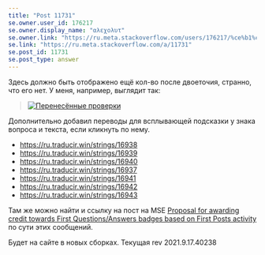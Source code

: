 ```yaml
---
title: "Post 11731"
se.owner.user_id: 176217
se.owner.display_name: "αλεχολυτ"
se.owner.link: "https://ru.meta.stackoverflow.com/users/176217/%ce%b1%ce%bb%ce%b5%cf%87%ce%bf%ce%bb%cf%85%cf%84"
se.link: "https://ru.meta.stackoverflow.com/a/11731"
se.post_id: 11731
se.post_type: answer
---
```

<p>Здесь должно быть отображено ещё кол-во после двоеточия, странно, что его нет. У меня, например, выглядит так:</p>
<blockquote>
<p><a href="https://i.stack.imgur.com/5qr7w.png" rel="nofollow noreferrer"><img src="https://i.stack.imgur.com/5qr7w.png" alt="Перенесённые проверки" /></a></p>
</blockquote>
<p>Дополнительно добавил переводы для всплывающей подсказки у знака вопроса и текста, если кликнуть по нему.</p>
<ul>
<li><a href="https://ru.traducir.win/strings/16938" rel="nofollow noreferrer">https://ru.traducir.win/strings/16938</a></li>
<li><a href="https://ru.traducir.win/strings/16939" rel="nofollow noreferrer">https://ru.traducir.win/strings/16939</a></li>
<li><a href="https://ru.traducir.win/strings/16940" rel="nofollow noreferrer">https://ru.traducir.win/strings/16940</a></li>
<li><a href="https://ru.traducir.win/strings/16937" rel="nofollow noreferrer">https://ru.traducir.win/strings/16937</a></li>
<li><a href="https://ru.traducir.win/strings/16941" rel="nofollow noreferrer">https://ru.traducir.win/strings/16941</a></li>
<li><a href="https://ru.traducir.win/strings/16942" rel="nofollow noreferrer">https://ru.traducir.win/strings/16942</a></li>
<li><a href="https://ru.traducir.win/strings/16943" rel="nofollow noreferrer">https://ru.traducir.win/strings/16943</a></li>
</ul>
<p>Там же можно найти и ссылку на пост на MSE <a href="https://meta.stackexchange.com/q/369396/339911">Proposal for awarding credit towards First Questions/Answers badges based on First Posts activity</a> по сути этих сообщений.</p>
<p>Будет на сайте в новых сборках. Текущая rev 2021.9.17.40238</p>
